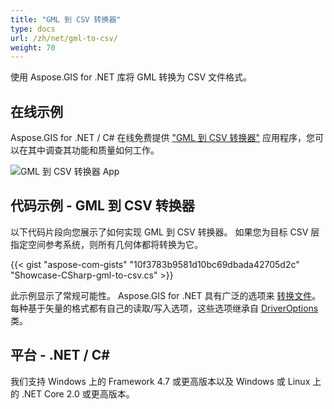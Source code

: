 ```yaml
---
title: "GML 到 CSV 转换器"
type: docs
url: /zh/net/gml-to-csv/
weight: 70
---
```


使用 Aspose.GIS for .NET 库将 GML 转换为 CSV 文件格式。

## **在线示例**

Aspose.GIS for .NET / C# 在线免费提供 ["GML 到 CSV 转换器"](https://products.aspose.app/gis/conversion/gml-to-csv) 应用程序，您可以在其中调查其功能和质量如何工作。

![GML 到 CSV 转换器 App](conversion.png)

## **代码示例 - GML 到 CSV 转换器**

以下代码片段向您展示了如何实现 GML 到 CSV 转换器。 如果您为目标 CSV 层指定空间参考系统，则所有几何体都将转换为它。 

{{< gist "aspose-com-gists" "10f3783b9581d10bc69dbada42705d2c" "Showcase-CSharp-gml-to-csv.cs" >}}

此示例显示了常规可能性。 Aspose.GIS for .NET 具有广泛的选项来 [转换文件](https://docs.aspose.com/gis/net/vector-layers/)。 每种基于矢量的格式都有自己的读取/写入选项，这些选项继承自 [DriverOptions](https://reference.aspose.com/gis/net/aspose.gis/driveroptions) 类。

## **平台 - .NET / C#**

我们支持 Windows 上的 Framework 4.7 或更高版本以及 Windows 或 Linux 上的 .NET Core 2.0 或更高版本。
